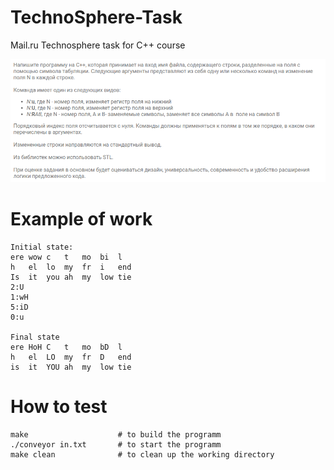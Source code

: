 # TechnoSphere-Task

Mail.ru Technosphere task for C++ course

![Test Image 4](task.png)

# Example of work

    Initial state:
    ere	wow	c	t	mo	bi	l	
    h	el	lo	my	fr	i	end	
    Is	it	you	ah	my	low	tie	
    2:U
    1:wH
    5:iD
    0:u

    Final state
    ere	HoH	C	t	mo	bD	l	
    h	el	LO	my	fr	D	end	
    is	it	YOU	ah	my	low	tie

# How to test

    make                    # to build the programm
    ./conveyor in.txt       # to start the programm
    make clean              # to clean up the working directory